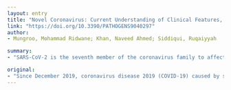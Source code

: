 ```yaml
---
layout: entry
title: "Novel Coronavirus: Current Understanding of Clinical Features, Diagnosis, Pathogenesis, and Treatment Options"
link: "https://doi.org/10.3390/PATHOGENS9040297"
author:
- Mungroo, Mohammad Ridwane; Khan, Naveed Ahmed; Siddiqui, Ruqaiyyah

summary:
- "SARS-CoV-2 is the seventh member of the coronavirus family to affect humans. COVID-19 is thought to occur from human to human via respiratory secretions released by the infected individuals when coughing and sneezing. Since December 2019, there are no effective treatments against the disease. The purpose of this review is to provide a comprehensive update on the pathogenesis, clinical aspects, diagnosis, challenges and treatment of SARS."

original:
- "Since December 2019, coronavirus disease 2019 (COVID-19) caused by severe acute respiratory syndrome coronavirus 2 (SARS-CoV-2) has resulted in devastating consequences worldwide and infected more than 350,000 individuals and killed more than 16,000 people. SARS-CoV-2 is the seventh member of the coronavirus family to affect humans. Symptoms of COVID-19 include fever (88%), cough (68%), vomiting (5%) and diarrhoea (3.7%), and transmission of SARS-CoV-2 is thought to occur from human to human via respiratory secretions released by the infected individuals when coughing and sneezing. COVID-19 can be detected through computed tomography scans and confirmed through molecular diagnostics tools such as polymerase chain reaction. Currently, there are no effective treatments against SARS-CoV-2, hence antiviral drugs have been used to reduce the development of respiratory complications by reducing viral load. The purpose of this review is to provide a comprehensive update on the pathogenesis, clinical aspects, diagnosis, challenges and treatment of SARS-CoV-2 infections."
---
```


